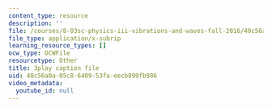 ```yaml
---
content_type: resource
description: ''
file: /courses/8-03sc-physics-iii-vibrations-and-waves-fall-2016/40c56a0a05c8640953faeecb899fb986_BX4QPdP7fT8.srt
file_type: application/x-subrip
learning_resource_types: []
ocw_type: OCWFile
resourcetype: Other
title: 3play caption file
uid: 40c56a0a-05c8-6409-53fa-eecb899fb986
video_metadata:
  youtube_id: null
---
```

